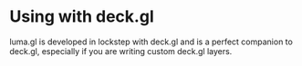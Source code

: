 # Using with deck.gl

luma.gl is developed in lockstep with deck.gl and is a perfect companion to deck.gl, especially if you are writing custom deck.gl layers.